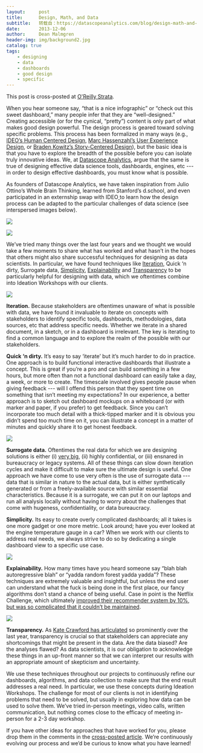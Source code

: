 ```yaml
---
layout:     post
title:      Design, Math, and Data
subtitle:   转载自：https://datascopeanalytics.com/blog/design-math-and-data/
date:       2013-12-06
author:     Dean Malmgren
header-img: img/background2.jpg
catalog: true
tags:
    - designing
    - data
    - dashboards
    - good design
    - specific
---
```



This post is
cross-posted at [O'Reilly Strata](http://strata.oreilly.com/2013/12/design-math-and-data.html).


When you hear someone say, “that is a nice infographic” or “check out this sweet dashboard,” many people infer that they are “well-designed.” Creating accessible (or for the cynical, “pretty”) content is only part of what makes good design powerful. The design process is geared toward solving specific problems. This process has been formalized in many ways (e.g., [IDEO’s Human Centered Design](http://www.ideo.com/work/human-centered-design-toolkit), [Marc Hassenzahl’s User Experience Design](http://www.interaction-design.org/encyclopedia/user_experience_and_experience_design.html), or [Braden Kowitz’s Story-Centered Design](http://gigaom.com/2013/04/14/why-good-storytelling-helps-you-design-great-products?utm_content=buffer3a9eb&utm_source=buffer&utm_medium=twitter&utm_campaign=Buffer#!)), but the basic idea is that you have to explore the breadth of the possible before you can isolate truly innovative ideas. We, at [Datascope Analytics](https://datascopeanalytics.com/), argue that the same is true of designing effective data science tools, dashboards, engines, etc --- in order to design effective dashboards, you must know what is possible.

As founders
of Datascope
Analytics, we have taken inspiration
from Julio
Ottino’s Whole Brain Thinking, learned
from Stanford’s
d.school, and even participated in
an externship
swap with
IDEO[ ](http://strata.oreilly.com/2013/10/design-thinking-and-data-science.html)to
learn how the design process can be adapted to the particular
challenges of data science (see interspersed images
below).


![](https://datascopeanalytics.com/blog/design-math-and-data/image05.png)

![](https://datascopeanalytics.com/blog/design-math-and-data/image04.png)




We’ve tried many things over the last four years and
we thought we would take a few moments to share what has worked
and what hasn’t in the hopes that others might also share
successful techniques for designing as data scientists. In
particular, we have found techniques
like [Iteration](https://datascopeanalytics.com/blog/design-math-and-data#Iteration), Quick
‘n dirty, Surrogate
data, [Simplicity](https://datascopeanalytics.com/blog/design-math-and-data#Simplicity), [Explainability](https://datascopeanalytics.com/blog/design-math-and-data#Explainability)
and [Transparency](https://datascopeanalytics.com/blog/design-math-and-data#Transparency) to be particularly helpful for designing with data, which we oftentimes combine into Ideation Workshops with our clients.

 ![](https://datascopeanalytics.com/blog/design-math-and-data/image03.png)

**Iteration.** Because stakeholders are oftentimes unaware of what is possible with data, we have found it invaluable to iterate on concepts with stakeholders to identify specific tools, dashboards, methodologies, data sources, etc that address specific needs. Whether we iterate in a shared document, in a sketch, or in a dashboard is irrelevant. The key is iterating to find a common language and to explore the realm of the possible with our stakeholders.

**Quick ‘n dirty.** It’s easy to say ‘iterate’ but it’s much harder to do in practice. One approach is to build functional interactive dashboards that illustrate a concept. This is great if you’re a pro and can build something in a few hours, but more often than not a functional dashboard can easily take a day, a week, or more to create. The timescale involved gives people pause when giving feedback --- will I offend this person that they spent time on something that isn’t meeting my expectations? In our experience, a better approach is to sketch out dashboard mockups on a whiteboard (or with marker and paper, if you prefer) to get feedback. Since you can’t incorporate too much detail with a thick-tipped marker and it is obvious you didn’t spend too much time on it, you can illustrate a concept in a matter of minutes and quickly share it to get honest feedback.

 ![](https://datascopeanalytics.com/blog/design-math-and-data/image01.png)

**Surrogate data.** Oftentimes the real data for which we are designing solutions is either (i) [very big](http://github.com/datascopeanalytics/dix), (ii) highly confidential, or (iii) ensnared in bureaucracy or legacy systems. All of these things can slow down iteration cycles and make it difficult to make sure the ultimate design is useful. One approach we have come to use very often is the use of surrogate data --- data that is similar in nature to the actual data, but is either synthetically generated or from a freely-available source with similar essential characteristics. Because it is a surrogate, we can put it on our laptops and run all analysis locally without having to worry about the challenges that come with hugeness, confidentiality, or data bureaucracy.

**Simplicity.** Its easy to create overly complicated dashboards; all it takes is one more gadget or one more metric. Look around; have you ever looked at the engine temperature gauge in a car? When we work with our clients to address real needs, we always strive to do so by dedicating a single dashboard view to a specific use case.

 ![](https://datascopeanalytics.com/blog/design-math-and-data/image02.png)

**Explainability.** How many times have you heard someone say “blah blah autoregressive blah” or “yadda random forest yadda yadda”? These techniques are extremely valuable and insightful, but unless the end user can understand what the fuck is being done in the first place, our fancy algorithms don’t stand a chance of being useful. Case in point is the Netflix Challenge, which ultimately [improved their recommender system by 10%, but was so complicated that it couldn’t be maintained](http://techblog.netflix.com/2012/04/netflix-recommendations-beyond-5-stars.html).

 ![](https://datascopeanalytics.com/blog/design-math-and-data/image00.png)

**Transparency.** As [Kate Crawford has articulated](http://blogs.hbr.org/cs/2013/04/the_hidden_biases_in_big_data.html) so prominently over the last year, transparency is crucial so that stakeholders can appreciate any shortcomings that might be present in the data. Are the data biased? Are the analyses flawed? As data scientists, it is our obligation to acknowledge these things in an up-front manner so that we can interpret our results with an appropriate amount of skepticism and uncertainty.

We use these techniques throughout our projects to continuously refine our dashboards, algorithms, and data collection to make sure that the end result addresses a real need. In particular, we use these concepts during Ideation Workshops. The challenge for most of our clients is not in identifying problems that need to be solved, but usually in exploring how data can be used to solve them. We’ve tried in-person meetings, video calls, written communication, but nothing comes close to the efficacy of meeting in-person for a 2-3 day workshop.

If you have other ideas for approaches that have worked for
you, please drop them in the comments in the [cross-posted article](http://strata.oreilly.com/2013/12/design-math-and-data.html). We’re continuously evolving our process and we’d be curious to know what you have learned!
